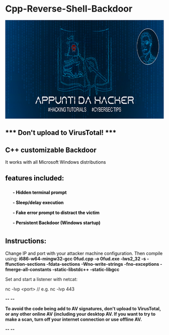 # Cpp-Reverse-Shell-Backdoor

<p><img src="https://raw.githubusercontent.com/wrongsid3/Cpp-Reverse-Shell-Backdoor/master/appunti_da_hacker_cover.jpg?token=AIKFDIJ333TVM6KLSEW6RA2636N24" alt="Appunti da Hacker | Youtube Channel" width="820" height="312" /></p>
<h2 style="color: #5e9ca0;"><span style="color: #000000;">*** Don't upload to VirusTotal! ***</span></h2>
<h2 style="color: #2e6c80;"><span style="color: #000000;">C++ customizable Backdoor</span></h2>
<p><span style="color: #000000;">It works with all Microsoft Windows distributions</span></p>
<h2 style="color: #2e6c80;"><span style="color: #000000;">features included:</span></h2>
<ol style="list-style: none; font-size: 14px; line-height: 32px; font-weight: bold;">
<li style="clear: both;"><span style="color: #000000;">- Hidden terminal prompt</span></li>
<li style="clear: both;"><span style="color: #000000;">- Sleep/delay execution</span></li>
<li style="clear: both;"><span style="color: #000000;">- Fake error prompt to distract the victim</span></li>
<li style="clear: both;"><span style="color: #000000;">- Persistent Backdoor (Windows startup)</span></li>
</ol>
<h2><span style="color: #000000;">Instructions:</span></h2>
<p><span style="color: #000000;">Change IP and port with your attacker machine configuration. Then compile using:</span><strong>&nbsp;i686-w64-mingw32-gcc 0fud.cpp -o 0fud.exe -lws2_32 -s -ffunction-sections -fdata-sections -Wno-write-strings -fno-exceptions -fmerge-all-constants -static-libstdc++ -static-libgcc</strong></p>
<p>Set and start a listener with netcat:</p>
<p>nc -lvp &lt;port&gt; // e.g. nc -lvp 443</p>
<p><strong>-- --</strong></p>
<p><strong>To avoid the code being add to AV signatures, don't upload to VirusTotal, or any other online AV (including your desktop AV. If you want to try to make a scan, turn off your internet connection or use offline AV.</strong></p>
<p><strong>-- --</strong></p>
<p><strong>&nbsp;</strong></p>
